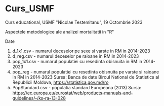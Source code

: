 # Curs_USMF
Curs educational, USMF "Nicolae Testemitanu", 19 Octombrie 2023

Aspectele metodologice ale analizei mortalitatii in "R"

Date

1. d_1x1.csv - numarul deceselor pe sexe si varste in RM in 2014-2023
2. d_reg.csv - numarul deceselor pe raioane in RM in 2014-2023
3. pop_1x1.csv - numarul populatiei cu resedinta obisnuita in RM in 2014-2023
4. pop_reg - numarul populatiei cu resedinta obisnuita pe varste si raioane in RM in 2014-2023
   Sursa: Banca de date Biroul National de Statistica al Republicii Moldova, https://statistica.gov.md/ro
6. PopStandard.csv - populatia standard Europeana (2013)
   Sursa: https://ec.europa.eu/eurostat/web/products-manuals-and-guidelines/-/ks-ra-13-028
 

